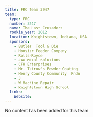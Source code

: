 ```yaml
---
title: FRC Team 3947
team:
  type: FRC
  number: 3947
  name: The Last Crusaders
  rookie_year: 2012
  location: Knightstown, Indiana, USA
  sponsors:
    - Butler  Tool & Die
    - Hoosier Feeder Company
    - Rolls-Royce
    - JAG Metal Solutions
    - CFH Enterprises
    - Mr. Tutrow's Powder Coating
    - Henry County Community  Fndn
    - J
    - W Machine Repair
    - Knightstown High School
  links:
    Website: 
---
```

No content has been added for this team